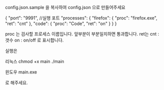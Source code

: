 config.json.sample 을 복사하여
config.json 으로 만들어주세요

{
  "port": "9991", //실행 포트
  "processes": {
    "firefox": { "proc": "firefox.exe", "ret": "cnt" },
    "code": { "proc": "Code", "ret": "on" }
  }
}

proc 는 검사할 프로세스 이름입니다. 앞부분이 부분일치하면 통과합니다.
ret는
    cnt : 갯수
    on : on/off
로 표시합니다.


실행은

리눅스 
chmod +x main
./main

윈도우
main.exe

로 해주세요.